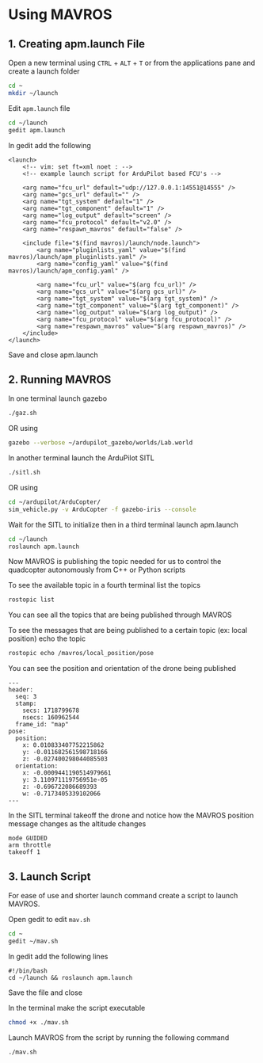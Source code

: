 # Using MAVROS
## 1. Creating apm.launch File
Open a new terminal using `CTRL` + `ALT` + `T` or from the applications pane and create a launch folder
```bash
cd ~
mkdir ~/launch
```

Edit `apm.launch` file
```bash
cd ~/launch
gedit apm.launch
```

In gedit add the following
```
<launch>
	<!-- vim: set ft=xml noet : -->
	<!-- example launch script for ArduPilot based FCU's -->

	<arg name="fcu_url" default="udp://127.0.0.1:14551@14555" />
	<arg name="gcs_url" default="" />
	<arg name="tgt_system" default="1" />
	<arg name="tgt_component" default="1" />
	<arg name="log_output" default="screen" />
	<arg name="fcu_protocol" default="v2.0" />
	<arg name="respawn_mavros" default="false" />

	<include file="$(find mavros)/launch/node.launch">
		<arg name="pluginlists_yaml" value="$(find mavros)/launch/apm_pluginlists.yaml" />
		<arg name="config_yaml" value="$(find mavros)/launch/apm_config.yaml" />

		<arg name="fcu_url" value="$(arg fcu_url)" />
		<arg name="gcs_url" value="$(arg gcs_url)" />
		<arg name="tgt_system" value="$(arg tgt_system)" />
		<arg name="tgt_component" value="$(arg tgt_component)" />
		<arg name="log_output" value="$(arg log_output)" />
		<arg name="fcu_protocol" value="$(arg fcu_protocol)" />
		<arg name="respawn_mavros" value="$(arg respawn_mavros)" />
	</include>
</launch>
```
Save and close apm.launch

## 2. Running MAVROS
In one terminal launch gazebo
```bash
./gaz.sh
```
OR using
```bash
gazebo --verbose ~/ardupilot_gazebo/worlds/Lab.world
```

In another terminal launch the ArduPilot SITL
```bash
./sitl.sh
```
OR using
```bash
cd ~/ardupilot/ArduCopter/
sim_vehicle.py -v ArduCopter -f gazebo-iris --console
```

Wait for the SITL to initialize then in a third terminal launch apm.launch
```bash
cd ~/launch
roslaunch apm.launch
```

Now MAVROS is publishing the topic needed for us to control the quadcopter autonomously from C++ or Python scripts

To see the available topic in a fourth terminal list the topics
```bash
rostopic list
```

You can see all the topics that are being published through MAVROS

To see the messages that are being published to a certain topic (ex: local position) echo the topic
```bash
rostopic echo /mavros/local_position/pose
```

You can see the position and orientation of the drone being published
```
---
header: 
  seq: 3
  stamp: 
    secs: 1718799678
    nsecs: 160962544
  frame_id: "map"
pose: 
  position: 
    x: 0.010833407752215862
    y: -0.011682561598718166
    z: -0.027400298044085503
  orientation: 
    x: -0.0009441190514979661
    y: 3.110971119756951e-05
    z: -0.696722086689393
    w: -0.7173405339102066
---
```

In the SITL terminal takeoff the drone and notice how the MAVROS position message changes as the altitude changes
```
mode GUIDED
arm throttle
takeoff 1
```
## 3. Launch Script
For ease of use and shorter launch command create a script to launch MAVROS.

Open gedit to edit `mav.sh`
```bash
cd ~
gedit ~/mav.sh
```

In gedit add the following lines
```
#!/bin/bash
cd ~/launch && roslaunch apm.launch
```
Save the file and close

In the terminal make the script executable
```bash
chmod +x ./mav.sh
```

Launch MAVROS from the script by running the following command
```bash
./mav.sh
```